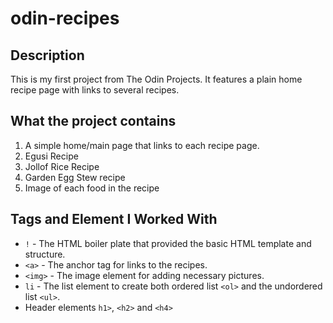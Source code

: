 # odin-recipes

## Description
This is my first project from The Odin Projects. It features a plain home recipe page with links to several recipes.


## What the project contains
1. A simple home/main page that links to each recipe page.
2. Egusi Recipe
3. Jollof Rice Recipe
4. Garden Egg Stew recipe
5. Image of each food in the recipe

## Tags and Element I Worked With
* `!` - The HTML boiler plate that provided the basic HTML template and structure.  
* `<a>` - The anchor tag for links to the recipes.  
* `<img>` - The image element for adding necessary pictures.
* `li` - The list element to create both ordered list `<ol>` and the undordered list `<ul>`.  
* Header elements `h1>`, `<h2>` and `<h4>`

